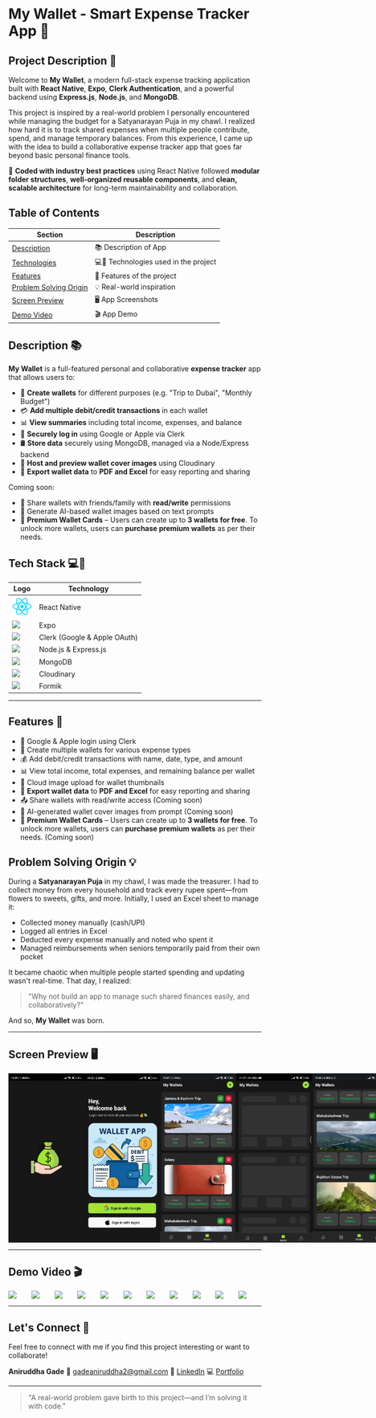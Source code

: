 # My Wallet - Smart Expense Tracker App 💸

## Project Description 📝

Welcome to **My Wallet**, a modern full-stack expense tracking application built with **React Native**, **Expo**, **Clerk Authentication**, and a powerful backend using **Express.js**, **Node.js**, and **MongoDB**.

This project is inspired by a real-world problem I personally encountered while managing the budget for a Satyanarayan Puja in my chawl. I realized how hard it is to track shared expenses when multiple people contribute, spend, and manage temporary balances. From this experience, I came up with the idea to build a collaborative expense tracker app that goes far beyond basic personal finance tools.


🧠 **Coded with industry best practices** using React Native followed **modular folder structures**, **well-organized reusable components**, and **clean, scalable architecture** for long-term maintainability and collaboration.


## Table of Contents

| Section                                            | Description                           |
| -------------------------------------------------- | ------------------------------------- |
| [Description](#description-)                       | 📚 Description of App                 |
| [Technologies](#tech-stack-)                       | 💻🔧 Technologies used in the project |
| [Features](#features-)                             | 🏰 Features of the project            |
| [Problem Solving Origin](#problem-solving-origin-) | 💡 Real-world inspiration             |
| [Screen Preview](#screen-preview-)                 | 🖥️ App Screenshots                   |
| [Demo Video](#demo-video-)                         | 🎬 App Demo                           |

## Description 📚

**My Wallet** is a full-featured personal and collaborative **expense tracker** app that allows users to:

* 💼 **Create wallets** for different purposes (e.g. "Trip to Dubai", "Monthly Budget")
* 💳 **Add multiple debit/credit transactions** in each wallet
* 📊 **View summaries** including total income, expenses, and balance
* 🔐 **Securely log in** using Google or Apple via Clerk
* 🛢️ **Store data** securely using MongoDB, managed via a Node/Express backend
* 🌄 **Host and preview wallet cover images** using Cloudinary
* 📁 **Export wallet data** to **PDF and Excel** for easy reporting and sharing


Coming soon:

* 🔄 Share wallets with friends/family with **read/write** permissions
* 🧠 Generate AI-based wallet images based on text prompts
* 💎 **Premium Wallet Cards** – Users can create up to **3 wallets for free**. To unlock more wallets, users can **purchase premium wallets** as per their needs.


## Tech Stack 💻🔧

| Logo                                                                                                                                                | Technology                   |
| --------------------------------------------------------------------------------------------------------------------------------------------------- | ---------------------------- |
| <img height="40" src="https://github.com/Aniruddha-Gade/Study-Notion-EdTech__MERN-Stack/blob/main/screenshots/Tech%20stack%20logo/react%20ogo.png"> | React Native                 |
| <img height="40" src="https://play-lh.googleusercontent.com/algsmuhitlyCU_Yy3IU7-7KYIhCBwx5UJG4Bln-hygBjjlUVCiGo1y8W5JNqYm9WW3s">                   | Expo                         |
| <img height="40" src="https://clerk.com/_next/image?url=%2Fimages%2Fclerk-logomark-square.svg&w=2048&q=75">                                         | Clerk (Google & Apple OAuth) |
| <img height="20" src="https://nodejs.org/static/images/logo.svg">                                                                                   | Node.js & Express.js         |
| <img height="40" src="https://cdn.iconscout.com/icon/free/png-256/mongodb-5-1175140.png">                                                           | MongoDB                      |
| <img height="40" src="https://yt3.googleusercontent.com/wgfGCUUb1Rym8LAwvXuzHqfSpbByVs_11uhzj6Xw8rEFurIWxspBlIqU_2IRswKz947D3-yV=s900-c-k-c0x00ffffff-no-rj">               | Cloudinary                   |
| <img height="40" src="https://static-00.iconduck.com/assets.00/formik-icon-512x512-se1fegy1.png">               | Formik                  |

<hr/>

## Features 🎨

* 🔐 Google & Apple login using Clerk
* 📁 Create multiple wallets for various expense types
* 💰 Add debit/credit transactions with name, date, type, and amount
* 📊 View total income, total expenses, and remaining balance per wallet
* 💾 Cloud image upload for wallet thumbnails
* 📁 **Export wallet data** to **PDF and Excel** for easy reporting and sharing
* 📤 Share wallets with read/write access (Coming soon)
* 🧠 AI-generated wallet cover images from prompt (Coming soon)
* 💎 **Premium Wallet Cards** – Users can create up to **3 wallets for free**. To unlock more wallets, users can **purchase premium wallets** as per their needs. (Coming soon)
  
## Problem Solving Origin 💡

During a **Satyanarayan Puja** in my chawl, I was made the treasurer. I had to collect money from every household and track every rupee spent—from flowers to sweets, gifts, and more. Initially, I used an Excel sheet to manage it:

* Collected money manually (cash/UPI)
* Logged all entries in Excel
* Deducted every expense manually and noted who spent it
* Managed reimbursements when seniors temporarily paid from their own pocket

It became chaotic when multiple people started spending and updating wasn't real-time. That day, I realized:

> "Why not build an app to manage such shared finances easily, and collaboratively?"

And so, **My Wallet** was born.

<hr/>

## Screen Preview 🖥️

<div style="display: flex; flex-direction: row;">

<img src="./screenshots/images/splash%20screen.jpg" width=30%>
<img src="./screenshots/images/login%20screen.jpg" width=30%>

<img src="./screenshots/images/my%20wallet%201.jpg" width=30%>
<img src="/screenshots/images/Loading%20skeleton%201.png" width=30% />
<img src="./screenshots/images/my%20wallet%202.jpg" width=30%>
<img src="./screenshots/images/Add%20wallet.jpg" width=30%>
<img src="./screenshots/images/Edit%20wallet%20form.jpg" width=30%>
<img src="./screenshots/images/Validation%20errors.jpg" width=30%>

<img src="./screenshots/images/Transaction%20loading%20skeleton.jpg" width=30%>
<img src="./screenshots/images/Transactions%20table%202.jpg" width=30%>
<img src="./screenshots/images/Add%20transaction%201.jpg" width=30%>
<img src="./screenshots/images/Add%20transaction%202.jpg" width=30%>
<img src="./screenshots/images/Edit%20transaction.jpg" width=30%>

<img src="./screenshots/images/profile%20screen.jpg" width=30%>
<img src="./screenshots/images/edit%20profile.jpg" width=30%>

</div>


<hr/>


## Demo Video 🎬

<div style="display: flex; flex-direction: 'row';">
   <img src="/screenshots/videos/My%20Wallets%20gif%201.gif" width=30%>
   <img src="/screenshots/videos/Loading%20skeleton%20gif.gif" width=30%>
   <img src="./screenshots/videos/Add%20Wallet%20gif.gif" width=30%>
   <img src="./screenshots/videos/Update%20Wallet%20gif.gif" width=30%>

  <img src="./screenshots/videos/Transaction%20list%20gif.gif" width=30%>
  <img src="./screenshots/videos/Add%20Transaction%20gif.gif" width=30%>
  <img src="./screenshots/videos/Update%20Transaction%20gif.gif" width=30%>
 
  <img src="./screenshots/videos/Edit%20profile%20gif.gif" width=30%>
  <img src="/screenshots/videos/Loading%20skeleton%20gif%202.gif" width=30%>
 
  <img src="./screenshots/videos/Profile%20gif.gif" width=30%> 
  <img src="/screenshots/videos/logout%20gif.gif" width=30%>

</div>


---

## Let's Connect 🤝

Feel free to connect with me if you find this project interesting or want to collaborate!

**Aniruddha Gade**
📧 [gadeaniruddha2@gmail.com](mailto:gadeaniruddha2@gmail.com)
🔗 [LinkedIn](https://www.linkedin.com/in/aniruddha-gade-a48800231/)
💻 [Portfolio]()

---

> "A real-world problem gave birth to this project—and I’m solving it with code."
